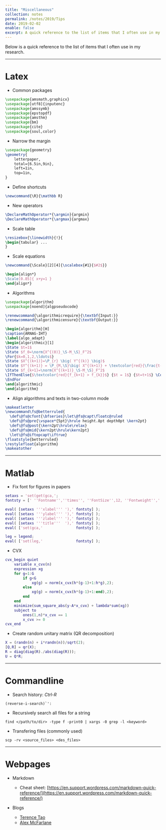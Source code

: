 ```yaml
---
title: "Miscellaneous"
collection: notes
permalink: /notes/2019/Tips
date: 2019-02-02
enable: false
excerpt: A quick reference to the list of items that I often use in my research. 
---
```



Below is a quick reference to the list of items that I often use in my research. 

---
# Latex

- Common packages

```latex
\usepackage{amsmath,graphicx}
\usepackage[utf8]{inputenc}
\usepackage{amssymb}
\usepackage{epstopdf}
\usepackage{amsthm}
\usepackage{bm}
\usepackage{cite}
\usepackage{soul,color}
```

- Narrow the margin

```latex
\usepackage{geometry}
\geometry{
	letterpaper,
	total={6.5in,9in},
	left=1in,
	top=1in,
}
```

- Define shortcuts

```latex
\newcommand{\R}{\mathbb R}
```

- New operators

```latex
\DeclareMathOperator*{\argmin}{argmin}
\DeclareMathOperator*{\argmax}{argmax}
```

- Scale table

```latex
\resizebox{\linewidth}{!}{
\begin{tabular} ...
}
```

- Scale equations

```latex
\newcommand{\Scale}[2][4]{\scalebox{#1}{$#2$}}

\begin{align*}
\Scale[0.85]{ x+y=1 }
\end{align*}
```

- Algorithms

```latex
\usepackage{algorithm}
\usepackage[noend]{algpseudocode}

\renewcommand{\algorithmicrequire}{\textbf{Input:}}
\renewcommand{\algorithmicensure}{\textbf{Output:}}

\begin{algorithm}[H]
\caption{ARNAG-IHT}
\label{algo_adapt}
\begin{algorithmic}[1]
\State $t=1$
\State $f_0=\norm{X^{(0)}_\S-M_\S}_F^2$
\For{$k=0,1,2,\ldots$}
\State $X^{(k+1)}=\P_{r} \big( Y^{(k)} \big)$
\State $Y^{(k+1)} = \P_{M,\S}\big( X^{(k+1)} + \textcolor{red}{\frac{t-1}{t+2}} (X^{(k+1)}-X^{(k)}) \big)$
\State $f_{k+1}=\norm{X^{(k+1)}_\S-M_\S}_F^2$
\IfThenElse{$\textcolor{red}{f_{k+1} > f_{k}}$} {$t = 1$} {$t=t+1$} \Comment{function scheme}
\EndFor 
\end{algorithmic}
\end{algorithm}
```

- Align algorithms and texts in two-column mode

```latex
\makeatletter
\newcommand\fs@betterruled{
  \def\@fs@cfont{\bfseries}\let\@fs@capt\floatc@ruled
  \def\@fs@pre{\vspace*{5pt}\hrule height.8pt depth0pt \kern2pt}
  \def\@fs@post{\kern2pt\hrule\relax}
  \def\@fs@mid{\kern2pt\hrule\kern2pt}
  \let\@fs@iftopcapt\iftrue}
\floatstyle{betterruled}
\restylefloat{algorithm}
\makeatother
```

---
# Matlab

- Fix font for figures in papers

```matlab
setaxs = 'set(get(gca,';
fontsty = [' ''Fontname'',''times'', ''FontSize'',12, ''Fontweight'',''normal'', ',' ''Fontangle'',''normal''); '];

eval( [setaxs '''xlabel''' '),' fontsty] );
eval( [setaxs '''ylabel''' '),' fontsty] );
eval( [setaxs '''zlabel''' '),' fontsty] );
eval( [setaxs '''title'''  '),' fontsty] );
eval( ['set(gca,'               fontsty] );

leg = legend;
eval( ['set(leg,'               fontsty] );
```

- CVX

```matlab
cvx_begin quiet
    variable x_cvx(n)
    expression xg
    for g=1:G
        if g<G
            xg(g) = norm(x_cvx(h*(g-1)+1:h*g),2);
        else
            xg(g) = norm(x_cvx(h*(g-1)+1:end),2);
        end
    end
    minimize(sum_square_abs(y-A*x_cvx) + lambda*sum(xg))
    subject to
        ones(1,n)*x_cvx == 1    
        x_cvx >= 0        
cvx_end
```

- Create random unitary matrix (QR decomposition)

```matlab
X = (randn(n) + i*randn(n))/sqrt(2);
[Q,R] = qr(X);
R = diag(diag(R)./abs(diag(R)));
U = Q*R;
```


---
# Commandline

- Search history: *Ctrl-R*

```console
(reverse-i-search)`':
```

- Recursively search all files for a string

```console
find </path/to/dir> -type f -print0 | xargs -0 grep -l <keyword>
```

- Transfering files (commonly used)

```console
scp -rv <source_files> <des_files>
```

---
# Webpages

- Markdown
	- Cheat sheet: [https://en.support.wordpress.com/markdown-quick-reference/](https://en.support.wordpress.com/markdown-quick-reference/)

- Blogs
	- [Terence Tao](https://terrytao.wordpress.com/)
	- [Alex McFarlane](https://flipdazed.github.io)






